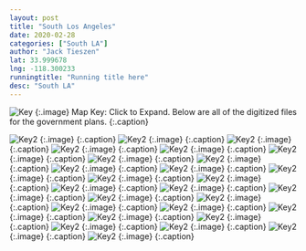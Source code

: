```yaml
---
layout: post
title: "South Los Angeles"
date: 2020-02-28
categories: ["South LA"]
author: "Jack Tieszen"
lat: 33.999678
lng: -118.300233
runningtitle: "Running title here"
desc: "South LA"
---
```


![Key](images/Key.jpg)
   {:.image}
Map Key: Click to Expand.
Below are all of the digitized files for the government plans.
   {:.caption}   


![Key2](images/South_LA_Page_01.jpg)
   {:.image}
   {:.caption}
![Key2](images//plan/South_LA_Page_02.jpg)
   {:.image}
   {:.caption}
![Key2](images//plan/South_LA_Page_03.jpg)
   {:.image}
   {:.caption}
   ![Key2](images//plan/South_LA_Page_04.jpg)
   {:.image}
   {:.caption}
   ![Key2](images//plan/South_LA_Page_05.jpg)
   {:.image}
   {:.caption}
   ![Key2](images//plan/South_LA_Page_06.jpg)
   {:.image}
   {:.caption}
   ![Key2](images//plan/South_LA_Page_07.jpg)
   {:.image}
   {:.caption}
   ![Key2](images//plan/South_LA_Page_08.jpg)
   {:.image}
   {:.caption}
   ![Key2](images//plan/South_LA_Page_09.jpg)
   {:.image}
   {:.caption}
   ![Key2](images//plan/South_LA_Page_10.jpg)
   {:.image}
   {:.caption}
   ![Key2](images//plan/South_LA_Page_11.jpg)
   {:.image}
   {:.caption}
   ![Key2](images//plan/South_LA_Page_12.jpg)
   {:.image}
   {:.caption}
   ![Key2](images//plan/South_LA_Page_13.jpg)
   {:.image}
   {:.caption}
   ![Key2](images//plan/South_LA_Page_14.jpg)
   {:.image}
   {:.caption}
   ![Key2](images//plan/South_LA_Page_15.jpg)
   {:.image}
   {:.caption}
   ![Key2](images//plan/South_LA_Page_16.jpg)
   {:.image}
   {:.caption}
   ![Key2](images//plan/South_LA_Page_17.jpg)
   {:.image}
   {:.caption}
   ![Key2](images//plan/South_LA_Page_18.jpg)
   {:.image}
   {:.caption}
   ![Key2](images//plan/South_LA_Page_19.jpg)
   {:.image}
   {:.caption}
   ![Key2](images//plan/South_LA_Page_20.jpg)
   {:.image}
   {:.caption}
    ![Key2](images//plan/South_LA_Page_21.jpg)
   {:.image}
   {:.caption}
    ![Key2](images//plan/South_LA_Page_22.jpg)
   {:.image}
   {:.caption}
    ![Key2](images//plan/South_LA_Page_23.jpg)
   {:.image}
   {:.caption}
    ![Key2](images//plan/South_LA_Page_24.jpg)
   {:.image}
   {:.caption}
    ![Key2](images//plan/South_LA_Page_25.jpg)
   {:.image}
   {:.caption}
    ![Key2](images//plan/South_LA_Page_26.jpg)
   {:.image}
   {:.caption}
    ![Key2](images//plan/South_LA_Page_28.jpg)
   {:.image}
   {:.caption}
